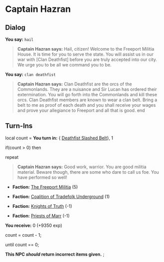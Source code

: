 # Captain Hazran
## Dialog

**You say:** `hail`



>**Captain Hazran says:** Hail, citizen! Welcome to the Freeport Militia House. It is time for you to serve the state. You will assist us in our war with [Clan Deathfist] before you are truly accepted into our city. We urge you to be all we command you to be.

**You say:** `clan deathfist`



>**Captain Hazran says:** Clan Deathfist are the orcs of the Commonlands. They are a nuisance and Sir Lucan has ordered their extermination. You will go forth into the Commonlands and kill these orcs. Clan Deathfist members are known to wear a clan belt. Bring a belt to me as proof of each death and you shall receive your wages and prove your allegiance to Freeport and all that is good.
end

## Turn-Ins




local count =  **You turn in:**  { [Deathfist Slashed Belt](/item/13916)}, 1

if(count > 0) then


repeat



>**Captain Hazran says:** Good work, warrior. You are good militia material. Beware though, there are some who dare to call us foe. You have performed so well!



* __Faction:__ [The Freeport Militia](/faction/330) (5)



* __Faction:__ [Coalition of Tradefolk Underground](/faction/336) (1)



* __Faction:__ [Knights of Truth](/faction/281) (-1)



* __Faction:__ [Priests of Marr](/faction/362) (-1)



 **You receive:** 0 (+9350 exp)



count = count - 1;


until count == 0;

**This NPC *should* return incorrect items given.**
;

